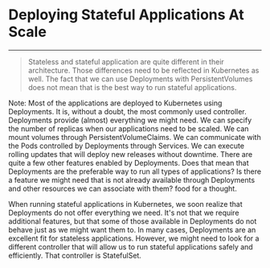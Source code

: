 <!-- .slide: data-background="../img/background/why.jpg" -->
# Deploying Stateful Applications At Scale

---


<!-- .slide: data-background="img/storage.jpg" -->
> Stateless and stateful application are quite different in their architecture. Those differences need to be reflected in Kubernetes as well. The fact that we can use Deployments with PersistentVolumes does not mean that is the best way to run stateful applications.

Note:
Most of the applications are deployed to Kubernetes using Deployments. It is, without a doubt, the most commonly used controller. Deployments provide (almost) everything we might need. We can specify the number of replicas when our applications need to be scaled. We can mount volumes through PersistentVolumeClaims. We can communicate with the Pods controlled by Deployments through Services. We can execute rolling updates that will deploy new releases without downtime. There are quite a few other features enabled by Deployments. Does that mean that Deployments are the preferable way to run all types of applications? Is there a feature we might need that is not already available through Deployments and other resources we can associate with them? food for a thought.

When running stateful applications in Kubernetes, we soon realize that Deployments do not offer everything we need. It's not that we require additional features, but that some of those available in Deployments do not behave just as we might want them to. In many cases, Deployments are an excellent fit for stateless applications. However, we might need to look for a different controller that will allow us to run stateful applications safely and efficiently. That controller is StatefulSet.